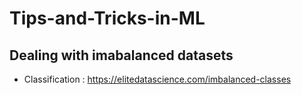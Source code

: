 # Tips-and-Tricks-in-ML

## **Dealing with imabalanced datasets**
- Classification : https://elitedatascience.com/imbalanced-classes
